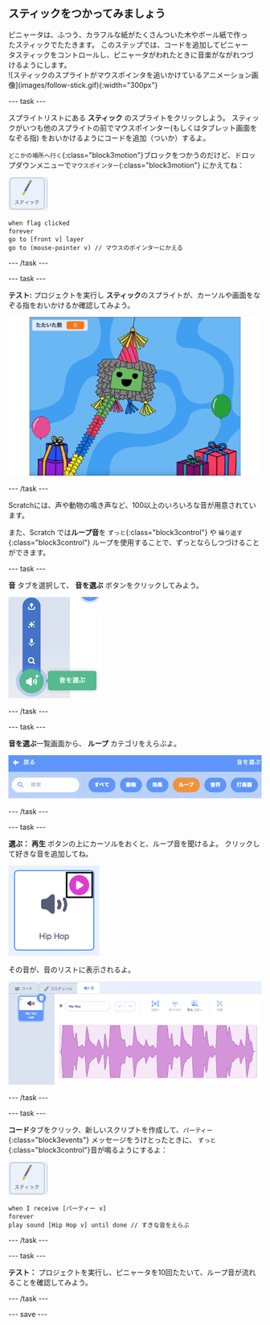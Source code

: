 ## スティックをつかってみましょう

<div style="display: flex; flex-wrap: wrap">
<div style="flex-basis: 200px; flex-grow: 1; margin-right: 15px;">
ピニャータは、ふつう、カラフルな紙がたくさんついた木やボール紙で作ったスティックでたたきます。 このステップでは、コードを追加してピニャータスティックをコントロールし、ピニャータがわれたときに音楽がながれつづけるようにします。 
</div>
<div>
![スティックのスプライトがマウスポインタを追いかけているアニメーション画像](images/follow-stick.gif){:width="300px"}
</div>
</div>

--- task ---

スプライトリストにある **スティック** のスプライトをクリックしよう。 スティックがいつも他のスプライトの前でマウスポインター(もしくはタブレット画面をなぞる指) をおいかけるようにコードを追加（ついか）するよ。

`どこかの場所へ行く`{:class="block3motion"}ブロックをつかうのだけど、ドロップダウンメニューで`マウスポインター`{:class="block3motion"} にかえてね：

![スティックのスプライトアイコン](images/stick-sprite.png)

```blocks3
when flag clicked
forever
go to [front v] layer
go to (mouse-pointer v) // マウスのポインターにかえる
```

--- /task ---

--- task ---

**テスト:** プロジェクトを実行し **スティック**のスプライトが、カーソルや画面をなぞる指をおいかけるか確認してみよう。

![スティックのスプライトがマウスポインタを追いかけているアニメーション画像](images/follow-stick.gif)

--- /task ---

Scratchには、声や動物の鳴き声など、100以上のいろいろな音が用意されています。

また、Scratch では**ループ音**を `ずっと`{:class="block3control"} や `繰り返す`{:class="block3control"} ループを使用することで、ずっとならしつづけることができます。

--- task ---

**音** タブを選択して、 **音を選ぶ** ボタンをクリックしてみよう。

![音のポップアップメニューが表示された音を選ぶアイコン 選択すると、音をえらぶのアイコンが緑の円に白いスピーカーになる](images/sound-icon.png)

--- /task ---

--- task ---

**音を選ぶ**一覧画面から、 **ループ** カテゴリをえらぶよ。

![「ループ」のカテゴリがオレンジ色にハイライトされている音の一覧画面 そのほかのカテゴリは青く表示](images/loops-category.png)

--- /task ---

--- task ---

**選ぶ：** **再生** ボタンの上にカーソルをおくと、ループ音を聞けるよ。 クリックして好きな音を追加してね。

![右上の再生ボタンがハイライトされている「Hip hop」音](images/play-icon.png)

その音が、音のリストに表示されるよ。

![音タブの音リストに表示されている「Hip hop」音](images/added-sound.png)

--- /task ---

--- task ---

**コード**タブをクリック、新しいスクリプトを作成して、`パーティー`{:class="block3events"} メッセージをうけとったときに、 `ずっと`{:class="block3control"}音が鳴るようにするよ：

![スティックのスプライトアイコン.](images/stick-sprite.png)

```blocks3
when I receive [パーティー v]
forever
play sound [Hip Hop v] until done // すきな音をえらぶ
```

--- /task ---

--- task ---

**テスト：** プロジェクトを実行し、ピニャータを10回たたいて、ループ音が流れることを確認してみよう。

--- /task ---

--- save ---
